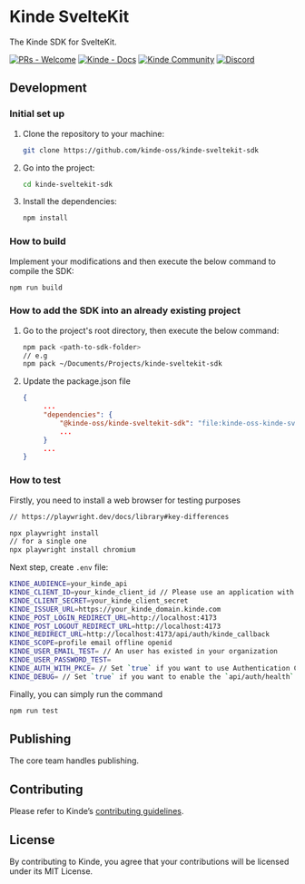 # Kinde SvelteKit

The Kinde SDK for SvelteKit.

[![PRs - Welcome](https://img.shields.io/badge/PRs-Welcome-green?style=for-the-badge)](https://kinde.com/docs/developer-tools) [![Kinde - Docs](https://img.shields.io/badge/Kinde-Docs-white?style=for-the-badge)]([https://kinde.com/docs/developer-tools](https://kinde.com/docs/developer-tools/sveltekit-sdk/)) [![Kinde Community](https://img.shields.io/badge/Slack-4A154B?style=for-the-badge&logo=slack&logoColor=white)](https://join.slack.com/t/thekindecommunity/shared_invite/zt-26hdaavyc-CfOa06vP23guSwK~~OpFMQ) [![Discord](https://img.shields.io/badge/Discord-7289DA?style=for-the-badge&logo=discord&logoColor=white)](https://discord.gg/wHX6j7wG5d)

## Development

### Initial set up

1. Clone the repository to your machine:

   ```bash
   git clone https://github.com/kinde-oss/kinde-sveltekit-sdk
   ```

2. Go into the project:

   ```bash
   cd kinde-sveltekit-sdk
   ```

3. Install the dependencies:

   ```bash
   npm install
   ```

### How to build

Implement your modifications and then execute the below command to compile the SDK:

```bash
npm run build
```

### How to add the SDK into an already existing project

1. Go to the project's root directory, then execute the below command:

   ```bash
   npm pack <path-to-sdk-folder>
   // e.g
   npm pack ~/Documents/Projects/kinde-sveltekit-sdk
   ```

2. Update the package.json file

   ```json
   {
        ...
        "dependencies": {
            "@kinde-oss/kinde-sveltekit-sdk": "file:kinde-oss-kinde-sveltekit-sdk-<version>.tgz",
            ...
        }
        ...
   }
   ```

### How to test

Firstly, you need to install a web browser for testing purposes

```bash
// https://playwright.dev/docs/library#key-differences

npx playwright install
// for a single one
npx playwright install chromium
```

Next step, create `.env` file:

```bash
KINDE_AUDIENCE=your_kinde_api
KINDE_CLIENT_ID=your_kinde_client_id // Please use an application with password method
KINDE_CLIENT_SECRET=your_kinde_client_secret
KINDE_ISSUER_URL=https://your_kinde_domain.kinde.com
KINDE_POST_LOGIN_REDIRECT_URL=http://localhost:4173
KINDE_POST_LOGOUT_REDIRECT_URL=http://localhost:4173
KINDE_REDIRECT_URL=http://localhost:4173/api/auth/kinde_callback
KINDE_SCOPE=profile email offline openid
KINDE_USER_EMAIL_TEST= // An user has existed in your organization
KINDE_USER_PASSWORD_TEST=
KINDE_AUTH_WITH_PKCE= // Set `true` if you want to use Authentication Code Flow with PKCE
KINDE_DEBUG= // Set `true` if you want to enable the `api/auth/health` endpoint
```

Finally, you can simply run the command

```bash
npm run test
```

<!-- ## Documentation

For details on integrating this SDK into your project, head over to the [Kinde docs](https://kinde.com/docs/) and see the [SvelteKit SDK](<[link-to-kinde-doc](https://kinde.com/docs/developer-tools/)>) doc 👍🏼. -->

## Publishing

The core team handles publishing.

## Contributing

Please refer to Kinde’s [contributing guidelines](https://github.com/kinde-oss/.github/blob/489e2ca9c3307c2b2e098a885e22f2239116394a/CONTRIBUTING.md).

## License

By contributing to Kinde, you agree that your contributions will be licensed under its MIT License.
